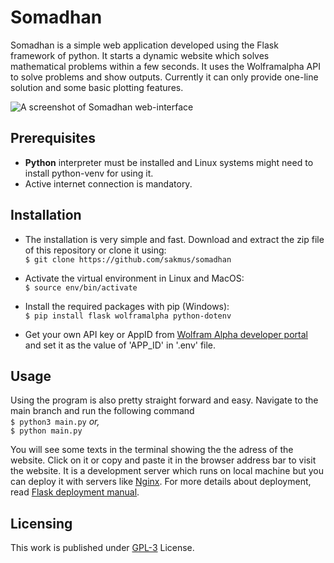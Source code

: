 
# Somadhan

Somadhan is a simple web application developed using the Flask framework of python. It starts a dynamic website which solves mathematical problems within a few seconds. It uses the Wolframalpha API to solve problems and show outputs. Currently it can only provide one-line solution and some basic plotting features.

![A screenshot of Somadhan web-interface](https://images2.imgbox.com/41/87/0V4d4lb2_o.png)


## Prerequisites

- **Python** interpreter must be installed and Linux systems might need to install python-venv for using  it.
- Active internet connection is mandatory.

## Installation

- The installation is very simple and fast. Download and extract the zip file of this repository or clone it using:<br>
`$ git clone https://github.com/sakmus/somadhan`

- Activate the virtual environment in Linux and MacOS:<br>`$ source env/bin/activate`

- Install the required packages with pip (Windows):<br>`$ pip install flask wolframalpha python-dotenv`

- Get your own API key or AppID from [Wolfram Alpha developer portal](https://developer.wolframalpha.com/) and set it as the value of 'APP_ID' in '.env' file.


## Usage

Using the program is also pretty straight forward and easy. Navigate to the main branch and run the following command<br>
`$ python3 main.py` *or,*<br> `$ python main.py`

You will see some texts in the terminal showing the the adress of the website. Click on it or copy and paste it in the browser address bar to visit the website. It is a development server which runs on local machine but you can deploy it with servers like [Nginx](https://nginx.org/). For more details about deployment, read [Flask deployment manual](https://flask.palletsprojects.com/en/3.0.x/deploying/).

## Licensing

This work is published under [GPL-3](https://www.gnu.org/licenses/gpl-3.0.en.html#license-text) License.

